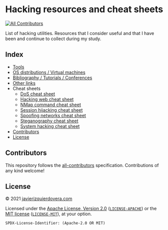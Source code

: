 # Hacking resources and cheat sheets
<!-- ALL-CONTRIBUTORS-BADGE:START - Do not remove or modify this section -->
[![All Contributors](https://img.shields.io/badge/all_contributors-0-orange.svg?style=flat-square)](#contributors-)
<!-- ALL-CONTRIBUTORS-BADGE:END -->
List of hacking utilities. Resources that I consider useful and that I have been and continue to collect during my study.

## Index

 * [Tools](tools.md)
 * [OS distributions / Virtual machines](os-distribution-virual-machines.md)
 * [Bibliography / Tutorials / Conferences](bibliography-tutorials-conferences.md)
 * [Other links](other-links.md)
 * Cheat sheets
   * [DoS cheat sheet](dos-cheat-sheet.md)
   * [Hacking web cheat sheet](hacking-web-cheat-sheet.md)
   * [NMap command cheat sheet](nmap-cheat-sheet.md)
   * [Session hijacking cheat sheet](session-hijacking-cheat-sheet.md)
   * [Spoofing networks cheat sheet](spoofing-network-cheat-sheet.md)
   * [Steganography cheat sheet](steganography-cheat-sheet.md)
   * [System hacking cheat sheet](system-hacking-cheat-sheet.md)
 * [Contributors](#contributors)
 * [License](#license)


## Contributors 
<!-- ALL-CONTRIBUTORS-LIST:START - Do not remove or modify this section -->
<!-- prettier-ignore-start -->
<!-- markdownlint-disable -->
<!-- markdownlint-restore -->
<!-- prettier-ignore-end -->
<!-- ALL-CONTRIBUTORS-LIST:END -->

This repository follows the [all-contributors](https://github.com/all-contributors/all-contributors) specification. Contributions of any kind welcome!


## License

© 2021 [javierizquierdovera.com](https://javierizquierdovera.com)

Licensed under the [Apache License, Version 2.0](https://www.apache.org/licenses/LICENSE-2.0) ([`LICENSE-APACHE`](LICENSE-APACHE)) or the [MIT license](https://opensource.org/licenses/MIT) ([`LICENSE-MIT`](LICENSE-MIT)), at your option.

`SPDX-License-Identifier: (Apache-2.0 OR MIT)`